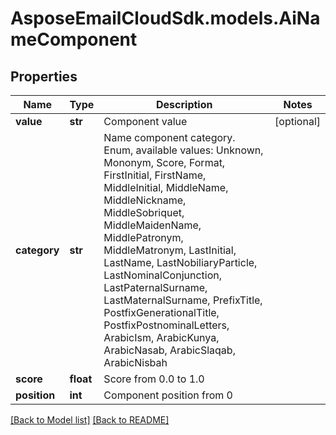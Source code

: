 # AsposeEmailCloudSdk.models.AiNameComponent
## Properties
Name | Type | Description | Notes
------------ | ------------- | ------------- | -------------
**value** | **str** | Component value              | [optional] 
**category** | **str** | Name component category. Enum, available values: Unknown, Mononym, Score, Format, FirstInitial, FirstName, MiddleInitial, MiddleName, MiddleNickname, MiddleSobriquet, MiddleMaidenName, MiddlePatronym, MiddleMatronym, LastInitial, LastName, LastNobiliaryParticle, LastNominalConjunction, LastPaternalSurname, LastMaternalSurname, PrefixTitle, PostfixGenerationalTitle, PostfixPostnominalLetters, ArabicIsm, ArabicKunya, ArabicNasab, ArabicSlaqab, ArabicNisbah | 
**score** | **float** | Score from 0.0 to 1.0              | 
**position** | **int** | Component position from 0              | 



[[Back to Model list]](Models.md) [[Back to README]](README.md)


